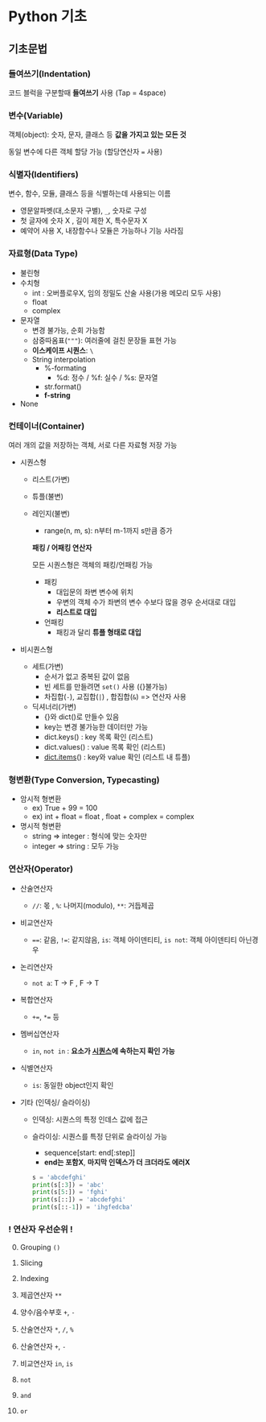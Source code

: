 # Python 기초

## 기초문법

### 들여쓰기(Indentation)

코드 블럭을 구분할때 **들여쓰기** 사용 (Tap = 4space)

### 변수(Variable)

객체(object): 숫자, 문자, 클래스 등 **값을 가지고 있는 모든 것**

동일 변수에 다른 객체 할당 가능 (할당연산자 `=`  사용)

### 식별자(Identifiers)

변수, 함수, 모듈, 클래스 등을 식별하는데 사용되는 이름

- 영문알파벳(대,소문자 구별), `_`, 숫자로 구성
- 첫 글자에 숫자 X , 길이 제한 X, 특수문자 X
- 예약어 사용 X, 내장함수나 모듈은 가능하나 기능 사라짐

### 자료형(Data Type)

- 불린형
- 수치형 
  - int : 오버플로우X, 임의 정밀도 산술 사용(가용 메모리 모두 사용)
  - float 
  - complex
- 문자열
  - 변경 불가능, 순회 가능함
  - 삼중따옴표(`"""`): 여러줄에 걸친 문장들 표현 가능
  - **이스케이프 시퀀스**: `\` 
  - String interpolation
    - %-formating
      - %d: 정수 / %f: 실수 / %s: 문자열
    - str.format()
    - **f-string**
- None

### 컨테이너(Container)

여러 개의 값을 저장하는 객체, 서로 다른 자료형 저장 가능

- 시퀀스형

  - 리스트(가변)

  - 튜플(불변)

  - 레인지(불변)

    - range(n, m, s): n부터 m-1까지 s만큼 증가

    **패킹 / 어패킹 연산자**

    모든 시퀀스형은 객체의 패킹/언패킹 가능

    - 패킹 
      - 대입문의 좌변 변수에 위치
      - 우변의 객체 수가 좌변의 변수 수보다 많을 경우 순서대로 대입
      - **리스트로 대입**
    - 언패킹
      - 패킹과 달리 **튜플 형태로 대입**

- 비시퀀스형

  - 세트(가변)
    - 순서가 없고 중복된 값이 없음
    - 빈 세트를 만들려면 `set()` 사용 ({}불가능)
    - 차집합(`-`), 교집합(`|`) , 합집합(`&`)  => 연산자 사용
  - 딕셔너리(가변)
    - {}와 dict()로 만들수 있음
    - key는 변경 불가능한 데이터만 가능
    - dict.keys() : key 목록 확인 (리스트)
    - dict.values() : value 목록 확인 (리스트)
    - <u>dict.items</u>() : key와 value 확인 (리스트 내 튜플)

### 형변환(Type Conversion, Typecasting)

- 암시적 형변환
  - ex) True + 99 = 100
  - ex) int + float = float , float + complex = complex
- 명시적 형변환
  - string => integer : 형식에 맞는 숫자만
  - integer => string : 모두 가능

### 연산자(Operator)

- 산술연산자

  - `//`: 몫 , `%`: 나머지(modulo), `**`: 거듭제곱

- 비교연산자

  - `==`: 같음, `!=`: 같지않음, `is`: 객체 아이덴티티, `is not`: 객체 아이덴티티 아닌경우

- 논리연산자

  - `not a`: T -> F , F -> T

- 복합연산자

  - `+=`, `*=` 등

- 멤버십연산자

  - `in`, `not in` : **요소가 <u>시퀀스</u>에 속하는지 확인 가능**

- 식별연산자

  - `is`: 동일한 object인지 확인

- 기타 (인덱싱/ 슬라이싱)

  - 인덱싱: 시퀀스의 특정 인데스 값에 접근

  - 슬라이싱: 시퀀스를 특정 단위로 슬라이싱 가능

    - sequence[start: end[:step]]  
    - **end는 포함X**, **마지막 인덱스가 더 크더라도 에러X**

    ``````python
    s = 'abcdefghi'
    print(s[:3]) = 'abc'
    print(s[5:]) = 'fghi'
    print(s[::]) = 'abcdefghi'
    print(s[::-1]) = 'ihgfedcba'
    ``````

### ! 연산자 우선순위 ! 

0. Grouping `()` 
1. Slicing
2. Indexing
3. 제곱연산자 `**` 

4. 양수/음수부호 `+`, `-`
5. 산술연산자 `*`, `/`, `%`  
6. 산술연산자 `+`, `-`
7. 비교연산자 `in`, `is`
8. `not`
9. `and`
10. `or`